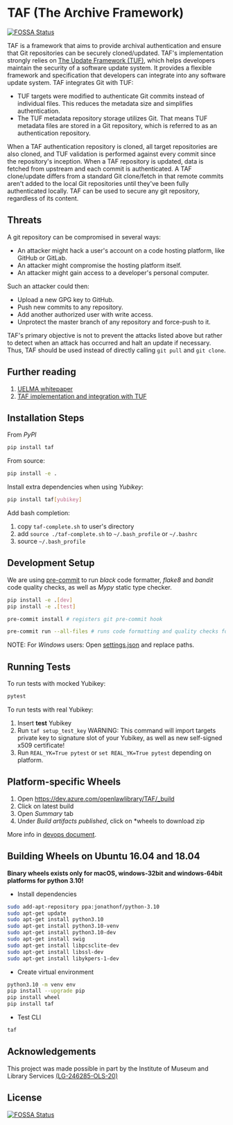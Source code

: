 # TAF (The Archive Framework)
[![FOSSA Status](https://app.fossa.com/api/projects/git%2Bgithub.com%2FRana-KV%2Ftaf.svg?type=shield)](https://app.fossa.com/projects/git%2Bgithub.com%2FRana-KV%2Ftaf?ref=badge_shield)


TAF is a framework that aims to provide archival authentication
and ensure that Git repositories can be securely cloned/updated. TAF's implementation
strongly relies on [The Update Framework (TUF)](https://theupdateframework.github.io),
which helps developers maintain the security of a software update system. It provides a
flexible framework and specification that developers can integrate into any software update
system. TAF integrates Git with TUF:

- TUF targets were modified to authenticate Git commits instead of individual files.
  This reduces the metadata size and simplifies authentication.
- The TUF metadata repository storage utilizes Git. That means TUF metadata files are
  stored in a Git repository, which is referred to as an authentication repository.

When a TAF authentication repository is cloned, all target repositories are also cloned, and
TUF validation is performed against every commit since the repository's inception. When a TAF
repository is updated, data is fetched from upstream and each commit is authenticated. A TAF
clone/update differs from a standard Git clone/fetch in that remote commits aren't added to the
local Git repositories until they've been fully authenticated locally. TAF can be used to secure
any git repository, regardless of its content.

## Threats

A git repository can be compromised in several ways:

- An attacker might hack a user's account on a code hosting platform, like GitHub or GitLab.
- An attacker might compromise the hosting platform itself.
- An attacker might gain access to a developer's personal computer.

Such an attacker could then:

- Upload a new GPG key to GitHub.
- Push new commits to any repository.
- Add another authorized user with write access.
- Unprotect the master branch of any repository and force-push to it.

TAF's primary objective is not to prevent the attacks listed above but rather to detect when
an attack has occurred and halt an update if necessary. Thus, TAF should be used instead of
directly calling `git pull` and `git clone`.


## Further reading

1. [UELMA whitepaper](whitepapers/UELMA-Open-Law-White-Paper.pdf)
1. [TAF implementation and integration with TUF](docs/updater/specification.md)

## Installation Steps

From _PyPI_

```bash
pip install taf
```

From source:

```bash
pip install -e .
```

Install extra dependencies when using _Yubikey_:

```bash
pip install taf[yubikey]
```

Add bash completion:

1. copy `taf-complete.sh` to user's directory
1. add `source ./taf-complete.sh` to `~/.bash_profile` or `~/.bashrc`
1. source `~/.bash_profile`

## Development Setup

We are using [pre-commit](https://pre-commit.com/) to run _black_ code formatter, _flake8_ and _bandit_ code quality checks,
as well as _Mypy_ static type checker.

```bash
pip install -e .[dev]
pip install -e .[test]

pre-commit install # registers git pre-commit hook

pre-commit run --all-files # runs code formatting and quality checks for all files
```

NOTE: For _Windows_ users: Open [settings.json](.vscode/settings.json) and replace paths.

## Running Tests

To run tests with mocked Yubikey:

```bash
pytest
```

To run tests with real Yubikey:

1. Insert **test** Yubikey
2. Run `taf setup_test_key`
   WARNING: This command will import targets private key to signature slot of your Yubikey, as well as new self-signed x509 certificate!
3. Run `REAL_YK=True pytest` or `set REAL_YK=True pytest` depending on platform.

## Platform-specific Wheels

1. Open https://dev.azure.com/openlawlibrary/TAF/_build
2. Click on latest build
3. Open _Summary_ tab
4. Under _Build artifacts published_, click on \*wheels to download zip

More info in [devops document](./docs/devops.md).

## Building Wheels on Ubuntu 16.04 and 18.04

**Binary wheels exists only for macOS, windows-32bit and windows-64bit platforms for python 3.10!**

- Install dependencies

```bash
sudo add-apt-repository ppa:jonathonf/python-3.10
sudo apt-get update
sudo apt-get install python3.10
sudo apt-get install python3.10-venv
sudo apt-get install python3.10-dev
sudo apt-get install swig
sudo apt-get install libpcsclite-dev
sudo apt-get install libssl-dev
sudo apt-get install libykpers-1-dev
```

- Create virtual environment

```bash
python3.10 -m venv env
pip install --upgrade pip
pip install wheel
pip install taf
```

- Test CLI

```bash
taf
```


## Acknowledgements

This project was made possible in part by the Institute of Museum and Library Services [(LG-246285-OLS-20)](https://www.imls.gov/grants/awarded/lg-246285-ols-20)


## License
[![FOSSA Status](https://app.fossa.com/api/projects/git%2Bgithub.com%2FRana-KV%2Ftaf.svg?type=large)](https://app.fossa.com/projects/git%2Bgithub.com%2FRana-KV%2Ftaf?ref=badge_large)